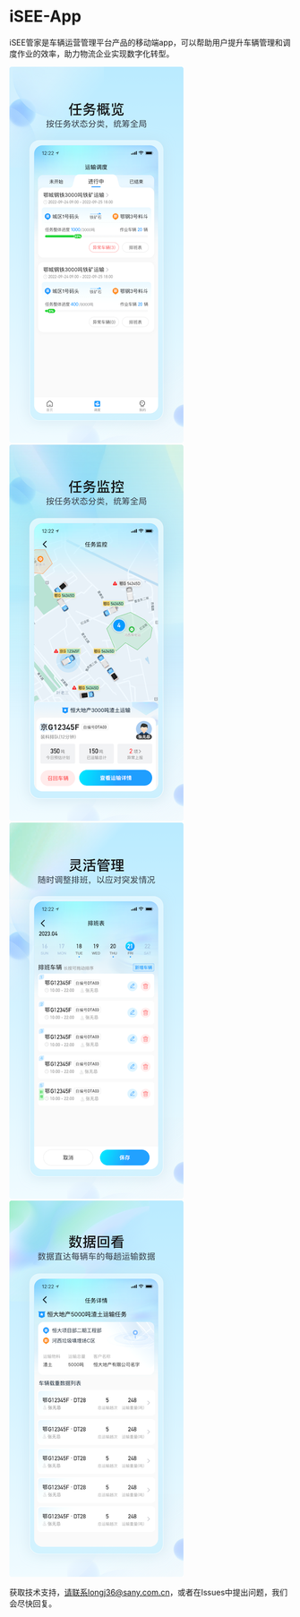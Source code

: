 # iSEE-App
iSEE管家是车辆运营管理平台产品的移动端app，可以帮助用户提升车辆管理和调度作业的效率，助力物流企业实现数字化转型。

![图1](https://github.com/longjun-9/iSEE-App/blob/main/%E5%AE%A3%E4%BC%A0%E9%A1%B5%E5%9B%BE1-6.5.png?raw=true)
![图2](https://github.com/longjun-9/iSEE-App/blob/main/%E5%AE%A3%E4%BC%A0%E9%A1%B5%E5%9B%BE2-6.5.png?raw=true)
![图3](https://github.com/longjun-9/iSEE-App/blob/main/%E5%AE%A3%E4%BC%A0%E9%A1%B5%E5%9B%BE3-6.5.png?raw=true)
![图4](https://github.com/longjun-9/iSEE-App/blob/main/%E5%AE%A3%E4%BC%A0%E9%A1%B5%E5%9B%BE4-6.5.png?raw=true)

获取技术支持，请联系longj36@sany.com.cn，或者在Issues中提出问题，我们会尽快回复。
